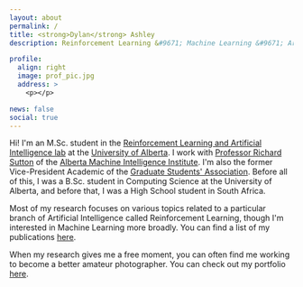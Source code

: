 ```yaml
---
layout: about
permalink: /
title: <strong>Dylan</strong> Ashley
description: Reinforcement Learning &#9671; Machine Learning &#9671; Artificial Intelligence

profile:
  align: right
  image: prof_pic.jpg
  address: >
    <p></p>

news: false
social: true
---
```


Hi! I'm an M.Sc. student in the [Reinforcement Learning and Artificial Intelligence lab](http://rlai.ualberta.ca) at the [University of Alberta](https://www.ualberta.ca/index.html). I work with [Professor Richard Sutton](http://www.incompleteideas.net) of the [Alberta Machine Intelligence Institute](https://www.amii.ca). I'm also the former Vice-President Academic of the [Graduate Students' Association](https://www.ualberta.ca/graduate-students-association). Before all of this, I was a B.Sc. student in Computing Science at the University of Alberta, and before that, I was a High School student in South Africa.

Most of my research focuses on various topics related to a particular branch of Artificial Intelligence called Reinforcement Learning, though I'm interested in Machine Learning more broadly. You can find a list of my publications [here](research).

When my research gives me a free moment, you can often find me working to become a better amateur photographer. You can check out my portfolio [here](https://adobe.ly/2GorElp).
